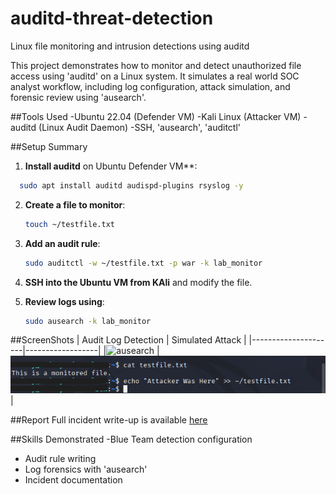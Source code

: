 # auditd-threat-detection
Linux file monitoring and intrusion detections using auditd

This project demonstrates how to monitor and detect unauthorized file access using 'auditd' on a Linux system. It simulates a real world SOC analyst workflow, including log configuration, attack simulation, and forensic review using 'ausearch'.

##Tools Used
-Ubuntu 22.04 (Defender VM)
-Kali Linux (Attacker VM)
-auditd (Linux Audit Daemon)
-SSH, 'ausearch', 'auditctl'

##Setup Summary
1. **Install auditd** on Ubuntu Defender VM**:
 ```bash
   sudo apt install auditd audispd-plugins rsyslog -y
   ```

2. **Create a file to monitor**:
   ``` bash
   touch ~/testfile.txt
   ```

3. **Add an audit rule**:
   ```bash
   sudo auditctl -w ~/testfile.txt -p war -k lab_monitor
   ```

4. **SSH into the Ubuntu VM from KAli** and modify the file.

5. **Review logs using**:
   ```bash
   sudo ausearch -k lab_monitor
   ```

##ScreenShots
| Audit Log Detection | Simulated Attack |
|---------------------|------------------|
|![ausearch](screenshots/ausearch_output.png) | ![attack](screenshots/attack_message.png) |

##Report
Full incident write-up is available [here](report/incident_report.md)

##Skills Demonstrated
-Blue Team detection configuration
- Audit rule writing
- Log forensics with 'ausearch'
- Incident documentation
